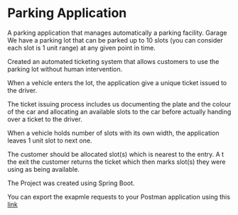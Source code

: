 # Parking Application


A parking application that manages automatically a parking facility.
Garage
We have a parking lot that can be parked up to 10 slots (you can consider each slot is 1 unit range) at any given point in time. 

Created an automated ticketing system that allows customers to use the parking lot without human intervention. 

When a vehicle enters the lot, the application give a unique ticket issued to the driver. 

The ticket issuing process includes us documenting the plate and the colour of the car and allocating an available slots to the car before actually handing over a ticket to the driver. 

When a vehicle holds number of slots with its own width, the application leaves 1 unit slot to next one. 

The customer should be allocated slot(s) which is nearest to the entry. 
A
t the exit the customer returns the ticket which then marks slot(s) they were using as being available. 

The Project was created using Spring Boot.

You can export the exapmle requests to your Postman application using this [link]






[link]: https://www.getpostman.com/collections/92c27ed266bb5f1ef073